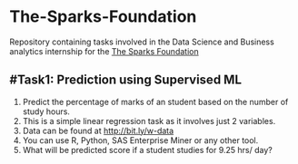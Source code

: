 # The-Sparks-Foundation 

Repository containing tasks involved in the Data Science and Business analytics internship for the [The Sparks Foundation](https://www.linkedin.com/company/the-sparks-foundation/)

## #Task1: Prediction using Supervised ML 
1. Predict the percentage of marks of an student based on the number of study hours.  
2. This is a simple linear regression task as it involves just 2 variables.
3. Data can be found at http://bit.ly/w-data
4. You can use R, Python, SAS Enterprise Miner or any other tool.
5. What will be predicted score if a student studies for 9.25 hrs/ day?



